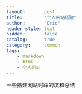 ```yaml
---
layout:       post
title:        "个人网站搭建"
author:       "Eric"
header-style: text
hidden:       false
catalog:      true
category:     common
tags:
    - markdown
    - html
    - 个人网站
---
```

一些搭建网站时踩的坑和总结


